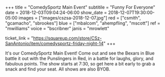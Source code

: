+++
title = "ComedySportz Main Event"
subtitile = "Funny For Everyone"
date = 2018-12-03T09:04:24-06:00
show_date = 2018-12-07T19:30:00-05:00
images = ["images/cszsa-2018-12-07.jpg"]
red = ["csmith", "gcamacho", "sbrookes"]
blue = ["mbalcom", "ahempfling", "mscott"]
ref = "mwilliams"
voice = "bscribner"
janis = "mrowlett"


ticket_link = "https://squareup.com/store/CSz-SanAntonio/item/comedysportz-friday-night-14"
+++

It's our ComedySportz Main Event! Come out and see the Bexars in Blue battle it out with the Punslingers in Red, in a battle for laughs, glory, and fabulous points. The show starts at 7:30, so get here a bit early to grab a snack and find your seat. All shows are also BYOB.

